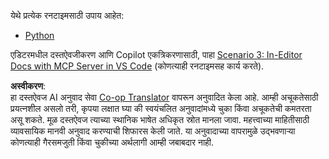 <!--
CO_OP_TRANSLATOR_METADATA:
{
  "original_hash": "c8c1a74c74f6c2d42d511daf12d0b6c5",
  "translation_date": "2025-07-14T06:32:47+00:00",
  "source_file": "09-CaseStudy/docs-mcp/solution/README.md",
  "language_code": "mr"
}
-->
येथे प्रत्येक रनटाइमसाठी उपाय आहेत:
- [Python](./python/README.md)

एडिटरमधील दस्तऐवजीकरण आणि Copilot एकत्रिकरणासाठी, पाहा [Scenario 3: In-Editor Docs with MCP Server in VS Code](./scenario3/README.md) (कोणत्याही रनटाइमसह कार्य करते).

**अस्वीकरण**:  
हा दस्तऐवज AI अनुवाद सेवा [Co-op Translator](https://github.com/Azure/co-op-translator) वापरून अनुवादित केला आहे. आम्ही अचूकतेसाठी प्रयत्नशील असलो तरी, कृपया लक्षात घ्या की स्वयंचलित अनुवादांमध्ये चुका किंवा अचूकतेची कमतरता असू शकते. मूळ दस्तऐवज त्याच्या स्थानिक भाषेत अधिकृत स्रोत मानला जावा. महत्त्वाच्या माहितीसाठी व्यावसायिक मानवी अनुवाद करण्याची शिफारस केली जाते. या अनुवादाच्या वापरामुळे उद्भवणाऱ्या कोणत्याही गैरसमजुती किंवा चुकीच्या अर्थलागी आम्ही जबाबदार नाही.
